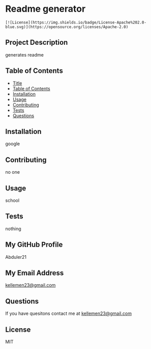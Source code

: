 # Readme generator 
    [![License](https://img.shields.io/badge/License-Apache%202.0-blue.svg)](https://opensource.org/licenses/Apache-2.0) 
 
 
## Project Description 
 
 generates readme 
 
 

## Table of Contents
* [Title](#title)
* [Table of Contents](#TableofContents)
* [Installation](#installation)
* [Usage](#usage)
* [Contributing](#contributing)
* [Tests](#tests)
* [Questions](#questions)
## Installation 
 
 google 
 
 
## Contributing 
 
 no one  
 
 
## Usage 
 
 school 
 
 
## Tests 
 
 nothing 
 
 
## My GitHub Profile 
 
 Abduler21 
 
 
## My Email Address 
 
 kellemen23@gmail.com 
 
 
## Questions 
 
 If you have quesitons contact me at kellemen23@gmail.com 
 
 
## License 
 
 MIT 
